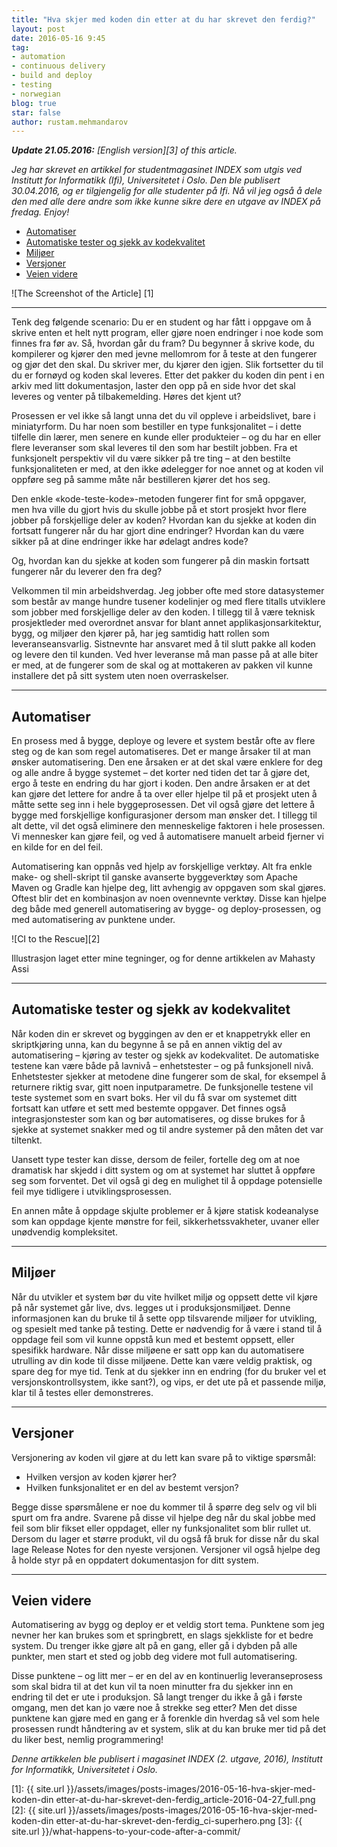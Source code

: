 ```yaml
---
title: "Hva skjer med koden din etter at du har skrevet den ferdig?"
layout: post
date: 2016-05-16 9:45
tag:
- automation
- continuous delivery
- build and deploy
- testing
- norwegian
blog: true
star: false
author: rustam.mehmandarov
---
```


_**Update 21.05.2016:** [English version][3] of this article._

_Jeg har skrevet en artikkel for studentmagasinet INDEX som utgis ved Institutt for Informatikk (Ifi), Universitetet i Oslo. Den ble publisert 30.04.2016, og er tilgjengelig for alle studenter på Ifi. Nå vil jeg også å dele den med alle dere andre som ikke kunne sikre dere en utgave av INDEX på fredag. Enjoy!_

- [Automatiser](#automatiser)
- [Automatiske tester og sjekk av kodekvalitet](#automatiske-tester-og-sjekk-av-kodekvalitet)
- [Miljøer](#miljer)
- [Versjoner](#versjoner)
- [Veien videre](#veien-videre)

![The Screenshot of the Article] [1]

---

Tenk deg følgende scenario: Du er en student og har fått i oppgave om å skrive enten et helt nytt program, eller gjøre noen endringer i noe kode som finnes fra før av. Så, hvordan går du fram? Du begynner å skrive kode, du kompilerer og kjører den med jevne mellomrom for å teste at den fungerer og gjør det den skal. Du skriver mer, du kjører den igjen. Slik fortsetter du til du er fornøyd og koden skal leveres. Etter det pakker du koden din pent i en arkiv med litt dokumentasjon, laster den opp på en side hvor det skal leveres og venter på tilbakemelding. Høres det kjent ut?

Prosessen er vel ikke så langt unna det du vil oppleve i arbeidslivet, bare i miniatyrform. Du har noen som bestiller en type funksjonalitet – i dette tilfelle din lærer, men senere en kunde eller produkteier – og du har en eller flere leveranser som skal leveres til den som har bestilt jobben. Fra et funksjonelt perspektiv vil du være sikker på tre ting – at den bestilte funksjonaliteten er med, at den ikke ødelegger for noe annet og at koden vil oppføre seg på samme måte når bestilleren kjører det hos seg.

Den enkle «kode-teste-kode»-metoden fungerer fint for små oppgaver, men hva ville du gjort hvis du skulle jobbe på et stort prosjekt hvor flere jobber på forskjellige deler av koden? Hvordan kan du sjekke at koden din fortsatt fungerer når du har gjort dine endringer? Hvordan kan du være sikker på at dine endringer ikke har ødelagt andres kode?

Og, hvordan kan du sjekke at koden som fungerer på din maskin fortsatt fungerer når du leverer den fra deg?

Velkommen til min arbeidshverdag. Jeg jobber ofte med store datasystemer som består av mange hundre tusener kodelinjer og med flere titalls utviklere som jobber med forskjellige deler av den koden. I tillegg til å være teknisk prosjektleder med overordnet ansvar for blant annet applikasjonsarkitektur, bygg, og miljøer den kjører på, har jeg samtidig hatt rollen som leveranseansvarlig. Sistnevnte har ansvaret med å til slutt pakke all koden og levere den til kunden. Ved hver leveranse må man passe på at alle biter er med, at de fungerer som de skal og at mottakeren av pakken vil kunne installere det på sitt system uten noen overraskelser.

---

## Automatiser

En prosess med å bygge, deploye og levere et system består ofte av flere steg og de kan som regel automatiseres. Det er mange årsaker til at man ønsker automatisering. Den ene årsaken er at det skal være enklere for deg og alle andre å bygge systemet – det korter ned tiden det tar å gjøre det, ergo å teste en endring du har gjort i koden. Den andre årsaken er at det kan gjøre det lettere for andre å ta over eller hjelpe til på et prosjekt uten å måtte sette seg inn i hele byggeprosessen. Det vil også gjøre det lettere å bygge med forskjellige konfigurasjoner dersom man ønsker det. I tillegg til alt dette, vil det også eliminere den menneskelige faktoren i hele prosessen. Vi mennesker kan gjøre feil, og ved å automatisere manuelt arbeid fjerner vi en kilde for en del feil.

Automatisering kan oppnås ved hjelp av forskjellige verktøy. Alt fra enkle make- og shell-skript til ganske avanserte byggeverktøy som Apache Maven og Gradle kan hjelpe deg, litt avhengig av oppgaven som skal gjøres. Oftest blir det en kombinasjon av noen ovennevnte verktøy. Disse kan hjelpe deg både med generell automatisering av bygge- og deploy-prosessen, og med automatisering av punktene under.

![CI to the Rescue][2]
<figcaption class="caption">Illustrasjon laget etter mine tegninger, og for denne artikkelen av Mahasty Assi</figcaption>

---

## Automatiske tester og sjekk av kodekvalitet

Når koden din er skrevet og byggingen av den er et knappetrykk eller en skriptkjøring unna, kan du begynne å se på en annen viktig del av automatisering – kjøring av tester og sjekk av kodekvalitet. De automatiske testene kan være både på lavnivå – enhetstester – og på funksjonell nivå. Enhetstester sjekker at metodene dine fungerer som de skal, for eksempel å returnere riktig svar, gitt noen inputparametre. De funksjonelle testene vil teste systemet som en svart boks. Her vil du få svar om systemet ditt fortsatt kan utføre et sett med bestemte oppgaver. Det finnes også integrasjonstester som kan og bør automatiseres, og disse brukes for å sjekke at systemet snakker med og til andre systemer på den måten det var tiltenkt.

Uansett type tester kan disse, dersom de feiler, fortelle deg om at noe dramatisk har skjedd i ditt system og om at systemet har sluttet å oppføre seg som forventet. Det vil også gi deg en mulighet til å oppdage potensielle feil mye tidligere i utviklingsprosessen.

En annen måte å oppdage skjulte problemer er å kjøre statisk kodeanalyse som kan oppdage kjente mønstre for feil, sikkerhetssvakheter, uvaner eller unødvendig kompleksitet.

---

## Miljøer

Når du utvikler et system bør du vite hvilket miljø og oppsett dette vil kjøre på når systemet går live, dvs. legges ut i produksjonsmiljøet. Denne informasjonen kan du bruke til å sette opp tilsvarende miljøer for utvikling, og spesielt med tanke på testing. Dette er nødvendig for å være i stand til å oppdage feil som vil kunne oppstå kun med et bestemt oppsett, eller spesifikk hardware. Når disse miljøene er satt opp kan du automatisere utrulling av din kode til disse miljøene. Dette kan være veldig praktisk, og spare deg for mye tid. Tenk at du sjekker inn en endring (for du bruker vel et versjonskontrollsystem, ikke sant?), og vips, er det ute på et passende miljø, klar til å testes eller demonstreres.

---

## Versjoner

Versjonering av koden vil gjøre at du lett kan svare på to viktige spørsmål:

* Hvilken versjon av koden kjører her?
* Hvilken funksjonalitet er en del av bestemt versjon?

Begge disse spørsmålene er noe du kommer til å spørre deg selv og vil bli spurt om fra andre. Svarene på disse vil hjelpe deg når du skal jobbe med feil som blir fikset eller oppdaget, eller ny funksjonalitet som blir rullet ut. Dersom du lager et større produkt, vil du også få bruk for disse når du skal lage Release Notes for den nyeste versjonen. Versjoner vil også hjelpe deg å holde styr på en oppdatert dokumentasjon for ditt system.

---

## Veien videre

Automatisering av bygg og deploy er et veldig stort tema. Punktene som jeg nevner her kan brukes som et springbrett, en slags sjekkliste for et bedre system. Du trenger ikke gjøre alt på en gang, eller gå i dybden på alle punkter, men start et sted og jobb deg videre mot full automatisering.

Disse punktene – og litt mer – er en del av en kontinuerlig leveranseprosess som skal bidra til at det kun vil ta noen minutter fra du sjekker inn en endring til det er ute i produksjon. Så langt trenger du ikke å gå i første omgang, men det kan jo være noe å strekke seg etter? Men det disse punktene kan gjøre med en gang er å forenkle din hverdag så vel som hele prosessen rundt håndtering av et system, slik at du kan bruke mer tid på det du liker best, nemlig programmering!


_Denne artikkelen ble publisert i magasinet INDEX (2. utgave, 2016), Institutt for Informatikk, Universitetet i Oslo._

[1]: {{ site.url }}/assets/images/posts-images/2016-05-16-hva-skjer-med-koden-din etter-at-du-har-skrevet-den-ferdig_article-2016-04-27_full.png
[2]: {{ site.url }}/assets/images/posts-images/2016-05-16-hva-skjer-med-koden-din etter-at-du-har-skrevet-den-ferdig_ci-superhero.png
[3]: {{ site.url }}/what-happens-to-your-code-after-a-commit/